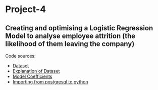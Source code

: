 # Project-4

## Creating and optimising a Logistic Regression Model to analyse employee attrition (the likelihood of them leaving the company)

Code sources:
* [Dataset](https://www.kaggle.com/datasets/pavansubhasht/ibm-hr-analytics-attrition-dataset/discussion/233758)
* [Explanation of Dataset](https://inseaddataanalytics.github.io/INSEADAnalytics/groupprojects/January2018FBL/IBM_Attrition_VSS.html)
* [Model Coefficients](https://towardsdatascience.com/interpreting-coefficients-in-linear-and-logistic-regression-6ddf1295f6f1)
* [Importing from postgresql to python](https://www.tutorialspoint.com/python_data_access/python_postgresql_database_connection.htm)
